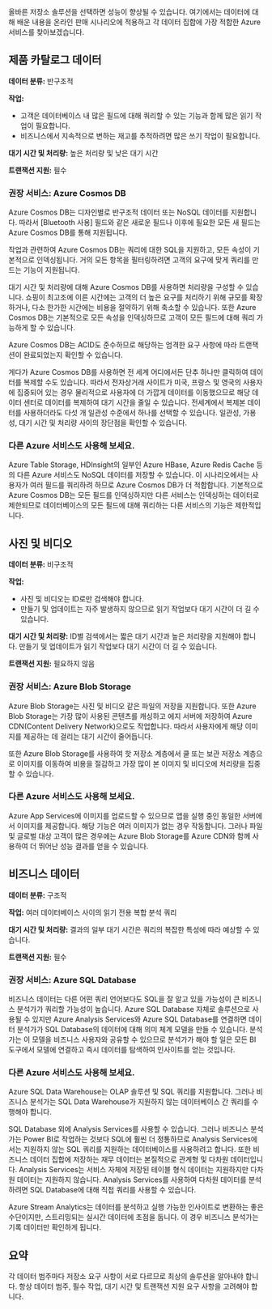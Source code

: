 올바른 저장소 솔루션을 선택하면 성능이 향상될 수 있습니다. 여기에서는 데이터에 대해 배운 내용을 온라인 판매 시나리오에 적용하고 각 데이터 집합에 가장 적합한 Azure 서비스를 찾아보겠습니다. 

## <a name="product-catalog-data"></a>제품 카탈로그 데이터

**데이터 분류:** 반구조적

**작업:**

- 고객은 데이터베이스 내 많은 필드에 대해 쿼리할 수 있는 기능과 함께 많은 읽기 작업이 필요합니다.
- 비즈니스에서 지속적으로 변하는 재고를 추적하려면 많은 쓰기 작업이 필요합니다.

**대기 시간 및 처리량:** 높은 처리량 및 낮은 대기 시간

**트랜잭션 지원:** 필수

### <a name="recommended-service-azure-cosmos-db"></a>권장 서비스: Azure Cosmos DB

Azure Cosmos DB는 디자인별로 반구조적 데이터 또는 NoSQL 데이터를 지원합니다. 따라서 [Bluetooth 사용] 필드와 같은 새로운 필드나 이후에 필요한 모든 새 필드는 Azure Cosmos DB를 통해 지원됩니다.

작업과 관련하여 Azure Cosmos DB는 쿼리에 대한 SQL을 지원하고, 모든 속성이 기본적으로 인덱싱됩니다. 거의 모든 항목을 필터링하려면 고객의 요구에 맞게 쿼리를 만드는 기능이 지원됩니다.

대기 시간 및 처리량에 대해 Azure Cosmos DB를 사용하면 처리량을 구성할 수 있습니다. 쇼핑이 최고조에 이른 시간에는 고객의 더 높은 요구를 처리하기 위해 규모를 확장하거나, 다소 한가한 시간에는 비용을 절약하기 위해 축소할 수 있습니다. 또한 Azure Cosmos DB는 기본적으로 모든 속성을 인덱싱하므로 고객이 모든 필드에 대해 쿼리 가능하게 할 수 있습니다.

Azure Cosmos DB는 ACID도 준수하므로 해당하는 엄격한 요구 사항에 따라 트랜잭션이 완료되었는지 확인할 수 있습니다.

게다가 Azure Cosmos DB를 사용하면 전 세계 어디에서든 단추 하나만 클릭하여 데이터를 복제할 수도 있습니다. 따라서 전자상거래 사이트가 미국, 프랑스 및 영국의 사용자에 집중되어 있는 경우 물리적으로 사용자에 더 가깝게 데이터를 이동했으므로 해당 데이터 센터로 데이터를 복제하여 대기 시간을 줄일 수 있습니다. 전세계에서 복제본 데이터를 사용하더라도 다섯 개 일관성 수준에서 하나를 선택할 수 있습니다. 일관성, 가용성, 대기 시간 및 처리량 사이의 장단점을 확인할 수 있습니다.

### <a name="why-not-other-azure-services"></a>다른 Azure 서비스도 사용해 보세요.

Azure Table Storage, HDInsight의 일부인 Azure HBase, Azure Redis Cache 등의 다른 Azure 서비스도 NoSQL 데이터를 저장할 수 있습니다. 이 시나리오에서는 사용자가 여러 필드를 쿼리하려 하므로 Azure Cosmos DB가 더 적합합니다. 기본적으로 Azure Cosmos DB는 모든 필드를 인덱싱하지만 다른 서비스는 인덱싱하는 데이터로 제한되므로 데이터베이스의 모든 필드에 대해 쿼리하는 다른 서비스의 기능은 제한적입니다.

## <a name="photos-and-videos"></a>사진 및 비디오

**데이터 분류:** 비구조적

**작업:**

- 사진 및 비디오는 ID로만 검색해야 합니다.
- 만들기 및 업데이트는 자주 발생하지 않으므로 읽기 작업보다 대기 시간이 더 길 수 있습니다.

**대기 시간 및 처리량:** ID별 검색에서는 짧은 대기 시간과 높은 처리량을 지원해야 합니다. 만들기 및 업데이트가 읽기 작업보다 대기 시간이 더 길 수 있습니다.

**트랜잭션 지원:** 필요하지 않음

### <a name="recommended-service-azure-blob-storage"></a>권장 서비스: Azure Blob Storage

Azure Blob Storage는 사진 및 비디오 같은 파일의 저장을 지원합니다. 또한 Azure Blob Storage는 가장 많이 사용된 콘텐츠를 캐싱하고 에지 서버에 저장하여 Azure CDN(Content Delivery Network)으로도 작업합니다. 따라서 사용자에게 해당 이미지를 제공하는 데 걸리는 대기 시간이 줄어듭니다.

또한 Azure Blob Storage를 사용하여 핫 저장소 계층에서 쿨 또는 보관 저장소 계층으로 이미지를 이동하여 비용을 절감하고 가장 많이 본 이미지 및 비디오에 처리량을 집중할 수 있습니다.

### <a name="why-not-other-azure-services"></a>다른 Azure 서비스도 사용해 보세요.

Azure App Services에 이미지를 업로드할 수 있으므로 앱을 실행 중인 동일한 서버에서 이미지를 제공합니다. 해당 기능은 여러 이미지가 없는 경우 작동합니다. 그러나 파일 및 글로벌 대상 고객이 많은 경우에는 Azure Blob Storage를 Azure CDN와 함께 사용하여 더 뛰어난 성능 결과를 얻을 수 있습니다.

## <a name="business-data"></a>비즈니스 데이터

**데이터 분류:** 구조적

**작업:** 여러 데이터베이스 사이의 읽기 전용 복합 분석 쿼리

**대기 시간 및 처리량:** 결과의 일부 대기 시간은 쿼리의 복잡한 특성에 따라 예상할 수 있습니다.

**트랜잭션 지원:** 필수

### <a name="recommended-service-azure-sql-database"></a>권장 서비스: Azure SQL Database

비즈니스 데이터는 다른 어떤 쿼리 언어보다도 SQL을 잘 알고 있을 가능성이 큰 비즈니스 분석가가 쿼리할 가능성이 높습니다. Azure SQL Database 자체로 솔루션으로 사용될 수 있지만 Azure Analysis Services와 Azure SQL Database를 연결하면 데이터 분석가가 SQL Database의 데이터에 대해 의미 체계 모델을 만들 수 있습니다. 분석가는 이 모델을 비즈니스 사용자와 공유할 수 있으므로 분석가가 해야 할 일은 모든 BI 도구에서 모델에 연결하고 즉시 데이터를 탐색하여 인사이트를 얻는 것입니다. 

### <a name="why-not-other-azure-services"></a>다른 Azure 서비스도 사용해 보세요.

Azure SQL Data Warehouse는 OLAP 솔루션 및 SQL 쿼리를 지원합니다. 그러나 비즈니스 분석가는 SQL Data Warehouse가 지원하지 않는 데이터베이스 간 쿼리를 수행해야 합니다.

SQL Database 외에 Analysis Services를 사용할 수 있습니다. 그러나 비즈니스 분석가는 Power BI로 작업하는 것보다 SQL에 훨씬 더 정통하므로 Analysis Services에서는 지원하지 않는 SQL 쿼리를 지원하는 데이터베이스를 사용하려고 합니다. 또한 비즈니스 데이터 집합에 저장하는 재무 데이터는 본질적으로 관계형 및 다차원 데이터입니다. Analysis Services는 서비스 자체에 저장된 테이블 형식 데이터는 지원하지만 다차원 데이터는 지원하지 않습니다. Analysis Services를 사용하여 다차원 데이터를 분석하려면 SQL Database에 대해 직접 쿼리를 사용할 수 있습니다.

Azure Stream Analytics는 데이터를 분석하고 실행 가능한 인사이트로 변환하는 좋은 수단이지만, 스트리밍되는 실시간 데이터에 초점을 둡니다. 이 경우 비즈니스 분석가는 기록 데이터만 확인하게 됩니다.

## <a name="summary"></a>요약

각 데이터 범주마다 저장소 요구 사항이 서로 다르므로 최상의 솔루션을 알아내야 합니다. 항상 데이터 범주, 필수 작업, 대기 시간 및 트랜잭션 지원 요구 사항을 고려해야 합니다.